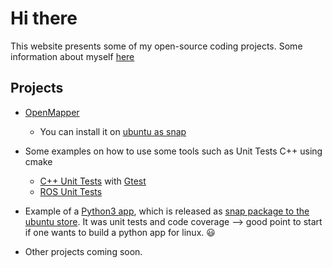 # Hi there
This website presents some of my open-source coding projects.
Some information about myself [here](http://carlosgomes.ch)

## Projects
* [OpenMapper](https://github.com/OpenMapper)
  + You can install it on [ubuntu as snap](https://uappexplorer.com/snap/ubuntu/openmapper-desktop)
* Some examples on how to use some tools such as Unit Tests C++ using cmake
  + [C++ Unit Tests](https://github.com/gocarlos/unit_tests_example) with [Gtest](https://github.com/google/googletest)
  + [ROS Unit Tests](https://github.com/gocarlos/ros_unit_tests_example)
* Example of a [Python3 app](https://github.com/gocarlos/python-ubuntu-snap-app-example), which is released as [snap package to the ubuntu store](https://build.snapcraft.io/user/gocarlos/python-ubuntu-snap-app-example). It was unit tests and code coverage --> good point to start if one wants to build a python app for linux. :smiley:

* Other projects coming soon.
